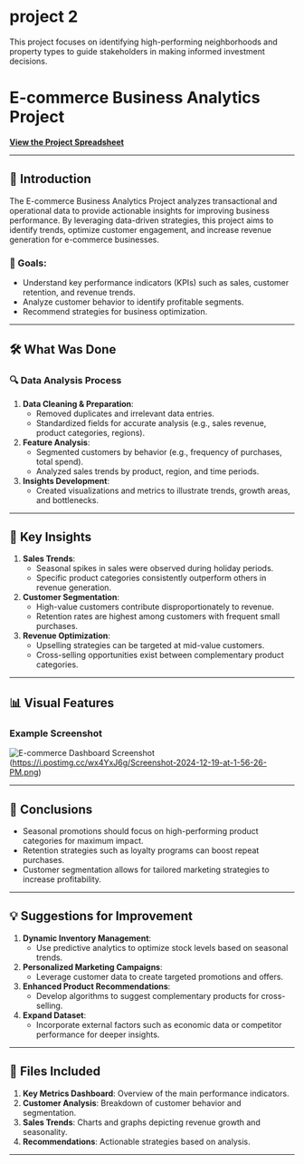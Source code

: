 # project 2
This project focuses on identifying high-performing neighborhoods and property types to guide stakeholders in making informed investment decisions.

# E-commerce Business Analytics Project

[**View the Project Spreadsheet**](https://docs.google.com/spreadsheets/d/1kiJe_Y_17zl3aQ9SjFSDjCdLIFgm-Rb6PM2Awv8ssfY/edit?usp=sharing)

---

## 📌 Introduction
The E-commerce Business Analytics Project analyzes transactional and operational data to provide actionable insights for improving business performance. By leveraging data-driven strategies, this project aims to identify trends, optimize customer engagement, and increase revenue generation for e-commerce businesses.

### 🎯 Goals:
- Understand key performance indicators (KPIs) such as sales, customer retention, and revenue trends.
- Analyze customer behavior to identify profitable segments.
- Recommend strategies for business optimization.

---

## 🛠 What Was Done
### 🔍 Data Analysis Process
1. **Data Cleaning & Preparation**:
   - Removed duplicates and irrelevant data entries.
   - Standardized fields for accurate analysis (e.g., sales revenue, product categories, regions).
2. **Feature Analysis**:
   - Segmented customers by behavior (e.g., frequency of purchases, total spend).
   - Analyzed sales trends by product, region, and time periods.
3. **Insights Development**:
   - Created visualizations and metrics to illustrate trends, growth areas, and bottlenecks.

---

## 🔑 Key Insights
1. **Sales Trends**:
   - Seasonal spikes in sales were observed during holiday periods.
   - Specific product categories consistently outperform others in revenue generation.
2. **Customer Segmentation**:
   - High-value customers contribute disproportionately to revenue.
   - Retention rates are highest among customers with frequent small purchases.
3. **Revenue Optimization**:
   - Upselling strategies can be targeted at mid-value customers.
   - Cross-selling opportunities exist between complementary product categories.

---

## 📊 Visual Features
### Example Screenshot
![E-commerce Dashboard Screenshot](https://i.postimg.cc/YCZSvZM2/Screenshot-2024-12-19-at-1-54-59-PM.png)(https://i.postimg.cc/wx4YxJ6g/Screenshot-2024-12-19-at-1-56-26-PM.png)

---

## 🧩 Conclusions
- Seasonal promotions should focus on high-performing product categories for maximum impact.
- Retention strategies such as loyalty programs can boost repeat purchases.
- Customer segmentation allows for tailored marketing strategies to increase profitability.

---

## 💡 Suggestions for Improvement
1. **Dynamic Inventory Management**:
   - Use predictive analytics to optimize stock levels based on seasonal trends.
2. **Personalized Marketing Campaigns**:
   - Leverage customer data to create targeted promotions and offers.
3. **Enhanced Product Recommendations**:
   - Develop algorithms to suggest complementary products for cross-selling.
4. **Expand Dataset**:
   - Incorporate external factors such as economic data or competitor performance for deeper insights.

---

## 📁 Files Included
1. **Key Metrics Dashboard**: Overview of the main performance indicators.
2. **Customer Analysis**: Breakdown of customer behavior and segmentation.
3. **Sales Trends**: Charts and graphs depicting revenue growth and seasonality.
4. **Recommendations**: Actionable strategies based on analysis.

---
